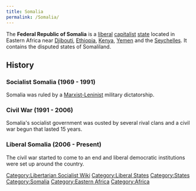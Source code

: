 ```yaml
---
title: Somalia
permalink: /Somalia/
---
```


The **Federal Republic of Somalia** is a
[liberal](Liberalism.md "wikilink") [capitalist](Capitalism.md "wikilink")
[state](List_of_States.md "wikilink") located in Eastern Africa near
[Djibouti](Djibouti.md "wikilink"), [Ethiopia](Ethiopia.md "wikilink"),
[Kenya](Kenya.md "wikilink"), [Yemen](Yemen.md "wikilink") and the
[Seychelles](Seychelles.md "wikilink"). It contains the disputed states of
Somaliland.

## History

### Socialist Somalia (1969 - 1991)

Somalia was ruled by a [Marxist-Leninist](Marxist-Leninism.md "wikilink")
military dictatorship.

### Civil War (1991 - 2006)

Somalia's socialist government was ousted by several rival clans and a
civil war begun that lasted 15 years.

### Liberal Somalia (2006 - Present)

The civil war started to come to an end and liberal democratic
institutions were set up around the country.

[Category:Libertarian Socialist
Wiki](Category:Libertarian_Socialist_Wiki.md "wikilink") [Category:Liberal
States](Category:Liberal_States.md "wikilink")
[Category:States](Category:States.md "wikilink")
[Category:Somalia](Category:Somalia.md "wikilink") [Category:Eastern
Africa](Category:Eastern_Africa.md "wikilink")
[Category:Africa](Category:Africa.md "wikilink")